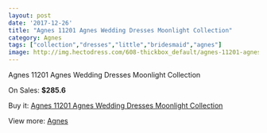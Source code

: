 ```yaml
---
layout: post
date: '2017-12-26'
title: "Agnes 11201 Agnes Wedding Dresses Moonlight Collection"
category: Agnes
tags: ["collection","dresses","little","bridesmaid","agnes"]
image: http://img.hectodress.com/608-thickbox_default/agnes-11201-agnes-wedding-dresses-moonlight-collection.jpg
---
```

Agnes 11201 Agnes Wedding Dresses Moonlight Collection

On Sales: **$285.6**
<a href="https://www.hectodress.com/agnes/406-agnes-11201-agnes-wedding-dresses-moonlight-collection.html"><amp-img layout="responsive" width="600" height="600" src="//img.hectodress.com/608-thickbox_default/agnes-11201-agnes-wedding-dresses-moonlight-collection.jpg" alt="Agnes 11201 Agnes Wedding Dresses Moonlight Collection 0" /></a>
<a href="https://www.hectodress.com/agnes/406-agnes-11201-agnes-wedding-dresses-moonlight-collection.html"><amp-img layout="responsive" width="600" height="600" src="//img.hectodress.com/609-thickbox_default/agnes-11201-agnes-wedding-dresses-moonlight-collection.jpg" alt="Agnes 11201 Agnes Wedding Dresses Moonlight Collection 1" /></a>

Buy it: [Agnes 11201 Agnes Wedding Dresses Moonlight Collection](https://www.hectodress.com/agnes/406-agnes-11201-agnes-wedding-dresses-moonlight-collection.html "Agnes 11201 Agnes Wedding Dresses Moonlight Collection")

View more: [Agnes](https://www.hectodress.com/6-agnes "Agnes")